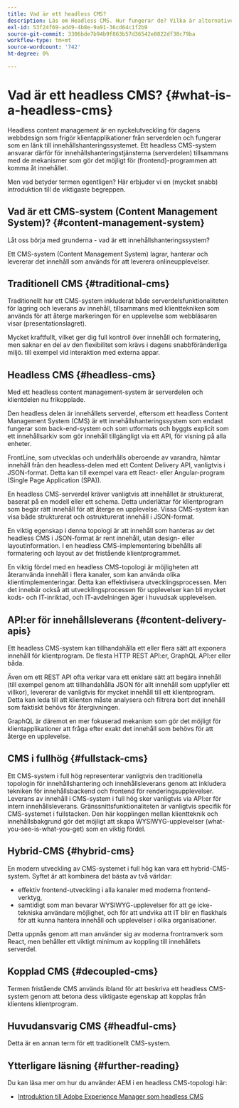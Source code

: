 ```yaml
---
title: Vad är ett headless CMS?
description: Läs om Headless CMS. Hur fungerar de? Vilka är alternativen och skillnaderna? Varför vill du använda ett headless CMS?
exl-id: 53f24f69-ad49-4b8e-9a91-36cd64c1f2b9
source-git-commit: 3306bde7b94b9f863b57d36542e8822df38c79ba
workflow-type: tm+mt
source-wordcount: '742'
ht-degree: 0%

---
```


# Vad är ett headless CMS? {#what-is-a-headless-cms}

Headless content management är en nyckelutveckling för dagens webbdesign som frigör klientapplikationer från serverdelen och fungerar som en länk till innehållshanteringssystemet. Ett headless CMS-system ansvarar därför för innehållshanteringstjänsterna (serverdelen) tillsammans med de mekanismer som gör det möjligt för (frontend)-programmen att komma åt innehållet.

Men vad betyder termen egentligen? Här erbjuder vi en (mycket snabb) introduktion till de viktigaste begreppen.

## Vad är ett CMS-system (Content Management System)? {#content-management-system}

Låt oss börja med grunderna - vad är ett innehållshanteringssystem?

Ett CMS-system (Content Management System) lagrar, hanterar och levererar det innehåll som används för att leverera onlineupplevelser.

## Traditionell CMS {#traditional-cms}

Traditionellt har ett CMS-system inkluderat både serverdelsfunktionaliteten för lagring och leverans av innehåll, tillsammans med klienttekniken som används för att återge markeringen för en upplevelse som webbläsaren visar (presentationslagret).

Mycket kraftfullt, vilket ger dig full kontroll över innehåll och formatering, men saknar en del av den flexibilitet som krävs i dagens snabbföränderliga miljö. till exempel vid interaktion med externa appar.

## Headless CMS {#headless-cms}

Med ett headless content management-system är serverdelen och klientdelen nu frikopplade.

Den headless delen är innehållets serverdel, eftersom ett headless Content Management System (CMS) är ett innehållshanteringssystem som endast fungerar som back-end-system och som utformats och byggts explicit som ett innehållsarkiv som gör innehåll tillgängligt via ett API, för visning på alla enheter.

FrontLine, som utvecklas och underhålls oberoende av varandra, hämtar innehåll från den headless-delen med ett Content Delivery API, vanligtvis i JSON-format. Detta kan till exempel vara ett React- eller Angular-program (Single Page Application (SPA)).

En headless CMS-serverdel kräver vanligtvis att innehållet är strukturerat, baserat på en modell eller ett schema. Detta underlättar för klientprogram som begär rätt innehåll för att återge en upplevelse. Vissa CMS-system kan visa både strukturerat och ostrukturerat innehåll i JSON-format.

En viktig egenskap i denna topologi är att innehåll som hanteras av det headless CMS i JSON-format är rent innehåll, utan design- eller layoutinformation. I en headless CMS-implementering bibehålls all formatering och layout av det fristående klientprogrammet.

En viktig fördel med en headless CMS-topologi är möjligheten att återanvända innehåll i flera kanaler, som kan använda olika klientimplementeringar. Detta kan effektivisera utvecklingsprocessen. Men det innebär också att utvecklingsprocessen för upplevelser kan bli mycket kods- och IT-inriktad, och IT-avdelningen äger i huvudsak upplevelsen.

## API:er för innehållsleverans {#content-delivery-apis}

Ett headless CMS-system kan tillhandahålla ett eller flera sätt att exponera innehåll för klientprogram. De flesta HTTP REST API:er, GraphQL API:er eller båda.

Även om ett REST API ofta verkar vara ett enklare sätt att begära innehåll (till exempel genom att tillhandahålla JSON för allt innehåll som uppfyller ett villkor), levererar de vanligtvis för mycket innehåll till ett klientprogram. Detta kan leda till att klienten måste analysera och filtrera bort det innehåll som faktiskt behövs för återgivningen.

GraphQL är däremot en mer fokuserad mekanism som gör det möjligt för klientapplikationer att fråga efter exakt det innehåll som behövs för att återge en upplevelse.

## CMS i fullhög {#fullstack-cms}

Ett CMS-system i full hög representerar vanligtvis den traditionella topologin för innehållshantering och innehållsleverans genom att inkludera tekniken för innehållsbackend och frontend för renderingsupplevelser. Leverans av innehåll i CMS-system i full hög sker vanligtvis via API:er för intern innehållsleverans. Gränssnittsfunktionaliteten är vanligtvis specifik för CMS-systemet i fullstacken. Den här kopplingen mellan klientteknik och innehållsbakgrund gör det möjligt att skapa WYSIWYG-upplevelser (what-you-see-is-what-you-get) som en viktig fördel.

## Hybrid-CMS {#hybrid-cms}

En modern utveckling av CMS-systemet i full hög kan vara ett hybrid-CMS-system. Syftet är att kombinera det bästa av två världar:

* effektiv frontend-utveckling i alla kanaler med moderna frontend-verktyg,
* samtidigt som man bevarar WYSIWYG-upplevelser för att ge icke-tekniska användare möjlighet, och för att undvika att IT blir en flaskhals för att kunna hantera innehåll och upplevelser i olika organisationer.

Detta uppnås genom att man använder sig av moderna frontramverk som React, men behåller ett viktigt minimum av koppling till innehållets serverdel.

## Kopplad CMS {#decoupled-cms}

Termen fristående CMS används ibland för att beskriva ett headless CMS-system genom att betona dess viktigaste egenskap att kopplas från klientens klientprogram.

## Huvudansvarig CMS {#headful-cms}

Detta är en annan term för ett traditionellt CMS-system.

## Ytterligare läsning {#further-reading}

Du kan läsa mer om hur du använder AEM i en headless CMS-topologi här:

* [Introduktion till Adobe Experience Manager som headless CMS](/help/headless/introduction.md)

